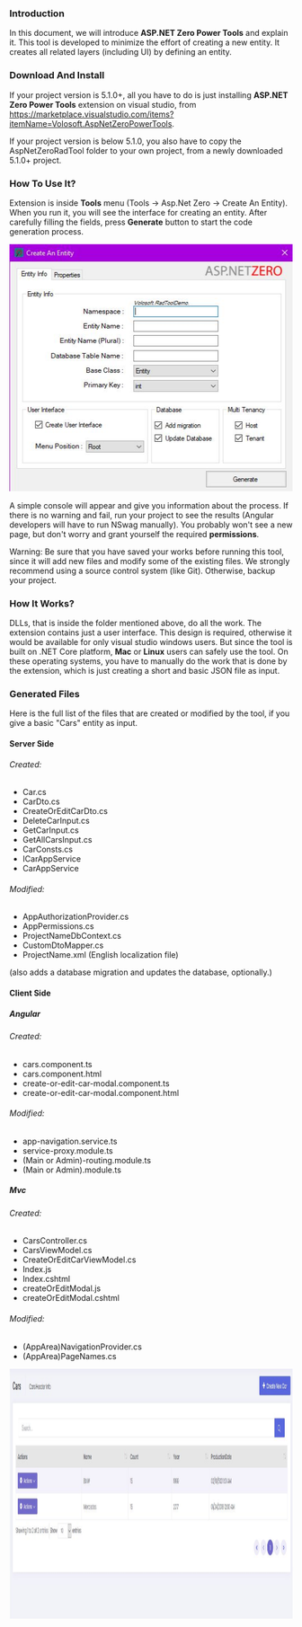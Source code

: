 ### Introduction

 In this document, we will introduce **ASP.NET Zero Power Tools** and explain it. This tool is developed to minimize the effort of creating a new entity. It creates all related layers (including UI) by defining an entity.

### Download And Install

 If your project version is 5.1.0+, all you have to do is just installing **ASP.NET Zero Power Tools** extension on visual studio, from https://marketplace.visualstudio.com/items?itemName=Volosoft.AspNetZeroPowerTools.

 If your project version is below 5.1.0, you also have to copy the AspNetZeroRadTool folder to your own project, from a newly downloaded 5.1.0+ project.
 
### How To Use It?
 
 Extension is inside **Tools** menu (Tools -> Asp.Net Zero -> Create An Entity). When you run it, you will see the interface for creating an entity. After carefully filling the fields, press **Generate** button to start the code generation process. 
 
 <img src="images/RadToolUI.jpg" alt="Extension UI" class="img-thumbnail" width="507" height="440" />
 
 A simple console will appear and give you information about the process. If there is no warning and fail, run your project to see the results (Angular developers will have to run NSwag manually). You probably won't see a new page, but don't worry and grant yourself the required **permissions**.
 
 Warning: Be sure that you have saved your works before running this tool, since it will add new files and modify some of the existing files. We strongly recommend using a source control system (like Git). Otherwise, backup your project.
 
### How It Works?
 
 DLLs, that is inside the folder mentioned above, do all the work. The extension contains just a user interface. This design is required, otherwise it would be available for only visual studio windows users. But since the tool is built on .NET Core platform, **Mac** or **Linux** users can safely use the tool. On these operating systems, you have to manually do the work that is done by the extension, which is just creating a short and basic JSON file as input.

### Generated Files
	
 Here is the full list of the files that are created or modified by the tool, if you give a basic "Cars" entity as input.

#### Server Side

###### Created:

 -   Car.cs
 -   CarDto.cs
 -   CreateOrEditCarDto.cs
 -   DeleteCarInput.cs
 -   GetCarInput.cs
 -   GetAllCarsInput.cs
 -   CarConsts.cs
 -   ICarAppService
 -   CarAppService
 
###### Modified:

 -   AppAuthorizationProvider.cs
 -   AppPermissions.cs
 -   ProjectNameDbContext.cs
 -   CustomDtoMapper.cs
 -   ProjectName.xml (English localization file)
 
 (also adds a database migration and updates the database, optionally.)

#### Client Side

##### Angular

###### Created:

 -   cars.component.ts
 -   cars.component.html
 -   create-or-edit-car-modal.component.ts
 -   create-or-edit-car-modal.component.html

###### Modified:

 -   app-navigation.service.ts
 -   service-proxy.module.ts
 -   (Main or Admin)-routing.module.ts
 -   (Main or Admin).module.ts

##### Mvc

###### Created:

 -   CarsController.cs
 -   CarsViewModel.cs
 -   CreateOrEditCarViewModel.cs
 -   Index.js
 -   Index.cshtml
 -   createOrEditModal.js
 -   createOrEditModal.cshtml

###### Modified:

 -   (AppArea)NavigationProvider.cs
 -   (AppArea)PageNames.cs
 
 
 <img src="images/RadToolCarsTable.jpg" alt="Generated User Interface" class="img-thumbnail" width="1371" height="445" />